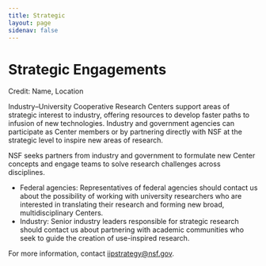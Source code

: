 ```yaml
---
title: Strategic
layout: page
sidenav: false
---
```

<div class="hero">
	<div id="carouselStrategicEngagements" class="carousel slide carousel--interior" data-ride="carousel" data-pause="false" data-interval="false">
		<div class="carousel-inner">
			<div class="carousel-item active">
				<div class="container">
					<div class="carousel__bg" style="background-image: url('{{ site.baseurl }}/visuals/placeholders/factory.jpg');"></div>
						<div class="carousel__content carousel__content--slant">
							<div class="carousel__text-cta">
								<h1>Strategic Engagements</h1>								
							</div>
						</div>
					</div>
				<div class="credit__wrapper">
					<p class="credit">Credit: Name, Location</p>
				</div>
			</div>
		</div>
	</div>
</div>
<div class="content-block">
      <div class="container">
      <div class="content-block__inner">
                    <p>Industry–University Cooperative Research Centers&nbsp;support areas of strategic interest to industry, offering resources to develop faster paths to infusion of new technologies. Industry and government agencies can participate as Center members or by partnering directly with NSF at the strategic level to inspire new areas of research.</p>

<p>NSF seeks partners from industry and government to formulate new Center concepts and engage teams to solve research challenges across disciplines.</p>

<ul><li>Federal agencies: Representatives of federal agencies should contact us about the possibility of working with university researchers who are interested in translating their research and forming new broad, multidisciplinary Centers.</li>
	<li>Industry: Senior industry leaders responsible for strategic research should contact us about partnering with academic communities who seek to guide the creation of use-inspired research.</li>
</ul><p>For more information, contact&nbsp;<a href="mailto:iipstrategy@nsf.gov">iipstrategy@nsf.gov</a>.</p>
            </div>
    </div>
  </div>